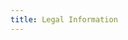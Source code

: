 ```yaml
---
title: Legal Information
---
```

#

<legal-accordion appname="database" id="legal-accordion"></legal-accordion>